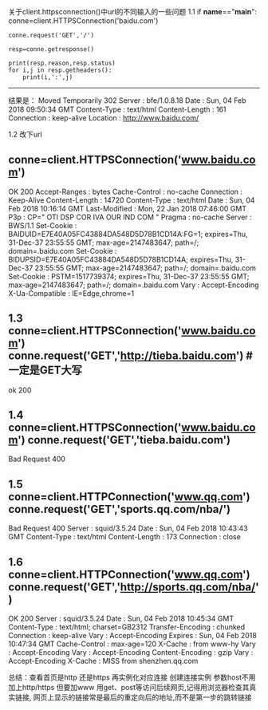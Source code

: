 关于client.httpsconnection()中url的不同输入的一些问题
1.1
if __name__=="__main__":
    conne=client.HTTPSConnection('baidu.com')

    conne.request('GET','/')

    resp=conne.getresponse()

    print(resp.reason,resp.status)
    for i,j in resp.getheaders():
        print(i,':',j)

--------------------------------------
结果是：
Moved Temporarily 302
Server : bfe/1.0.8.18
Date : Sun, 04 Feb 2018 09:50:34 GMT
Content-Type : text/html
Content-Length : 161
Connection : keep-alive
Location : http://www.baidu.com/

1.2  改下url

conne=client.HTTPSConnection('www.baidu.com')
--------------------------------------------------
OK 200
Accept-Ranges : bytes
Cache-Control : no-cache
Connection : Keep-Alive
Content-Length : 14720
Content-Type : text/html
Date : Sun, 04 Feb 2018 10:16:14 GMT
Last-Modified : Mon, 22 Jan 2018 07:46:00 GMT
P3p : CP=" OTI DSP COR IVA OUR IND COM "
Pragma : no-cache
Server : BWS/1.1
Set-Cookie : BAIDUID=E7E40A05FC43884DA548D5D78B1CD14A:FG=1; expires=Thu, 31-Dec-37 23:55:55 GMT; max-age=2147483647; path=/; domain=.baidu.com
Set-Cookie : BIDUPSID=E7E40A05FC43884DA548D5D78B1CD14A; expires=Thu, 31-Dec-37 23:55:55 GMT; max-age=2147483647; path=/; domain=.baidu.com
Set-Cookie : PSTM=1517739374; expires=Thu, 31-Dec-37 23:55:55 GMT; max-age=2147483647; path=/; domain=.baidu.com
Vary : Accept-Encoding
X-Ua-Compatible : IE=Edge,chrome=1

1.3
conne=client.HTTPSConnection('www.baidu.com')
conne.request('GET','http://tieba.baidu.com') #一定是GET大写
----------------------------------------------
ok 200

1.4
conne=client.HTTPSConnection('www.baidu.com')
conne.request('GET','tieba.baidu.com')
----------------------------------------------
Bad Request 400

1.5
conne=client.HTTPConnection('www.qq.com')
conne.request('GET','sports.qq.com/nba/')
--------------------------------------------
Bad Request 400
Server : squid/3.5.24
Date : Sun, 04 Feb 2018 10:43:43 GMT
Content-Type : text/html
Content-Length : 173
Connection : close

1.6
conne=client.HTTPConnection('www.qq.com')
conne.request('GET','http://sports.qq.com/nba/')
-------------------------------------------------
OK 200
Server : squid/3.5.24
Date : Sun, 04 Feb 2018 10:45:34 GMT
Content-Type : text/html; charset=GB2312
Transfer-Encoding : chunked
Connection : keep-alive
Vary : Accept-Encoding
Expires : Sun, 04 Feb 2018 10:47:34 GMT
Cache-Control : max-age=120
X-Cache : from www-hy
Vary : Accept-Encoding
Vary : Accept-Encoding
Content-Encoding : gzip
Vary : Accept-Encoding
X-Cache : MISS from shenzhen.qq.com

总结：查看首页是http 还是https 再实例化对应连接
    创建连接实例 参数host不用加上http/https 但要加www
    用get、post等访问后续网页,记得用浏览器检查其真实链接,
    网页上显示的链接常是最后的重定向后的地址,而不是第一步的跳转链接